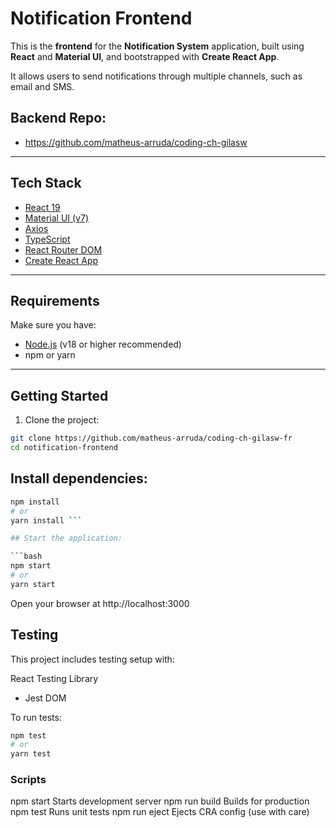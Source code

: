 # Notification Frontend

This is the **frontend** for the **Notification System** application, built using **React** and **Material UI**, and bootstrapped with **Create React App**.

It allows users to send notifications through multiple channels, such as email and SMS.

## Backend Repo:
 - https://github.com/matheus-arruda/coding-ch-gilasw
---

## Tech Stack

- [React 19](https://react.dev/)
- [Material UI (v7)](https://mui.com/)
- [Axios](https://axios-http.com/)
- [TypeScript](https://www.typescriptlang.org/)
- [React Router DOM](https://reactrouter.com/)
- [Create React App](https://create-react-app.dev/)

---

## Requirements

Make sure you have:

- [Node.js](https://nodejs.org/) (v18 or higher recommended)
- npm or yarn

---

## Getting Started

1. Clone the project:

```bash
git clone https://github.com/matheus-arruda/coding-ch-gilasw-fr
cd notification-frontend
```

## Install dependencies:

```bash
npm install
# or
yarn install ```

## Start the application:

```bash
npm start
# or
yarn start
```

Open your browser at http://localhost:3000


## Testing
This project includes testing setup with:

React Testing Library

- Jest DOM

To run tests:

```bash
npm test
# or
yarn test
```

### Scripts
npm start	Starts development server
npm run build	Builds for production
npm test	Runs unit tests
npm run eject	Ejects CRA config (use with care)

